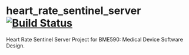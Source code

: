 # heart_rate_sentinel_server [![Build Status](https://travis-ci.org/sputney13/heart_rate_sentinel_server.svg?branch=master)](https://travis-ci.org/sputney13/heart_rate_sentinel_server)
Heart Rate Sentinel Server Project for BME590: Medical Device Software Design.
